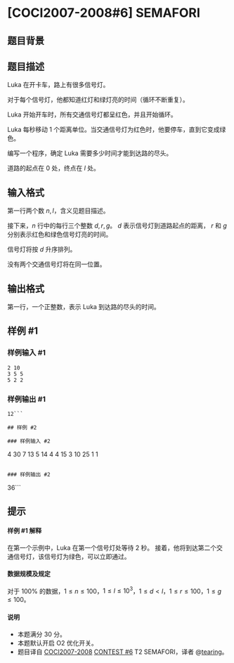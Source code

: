 # [COCI2007-2008#6] SEMAFORI

## 题目背景



## 题目描述

Luka 在开卡车，路上有很多信号灯。 

对于每个信号灯，他都知道红灯和绿灯亮的时间（循环不断重复）。

Luka 开始开车时，所有交通信号灯都呈红色，并且开始循环。 

Luka 每秒移动 $1$ 个距离单位。当交通信号灯为红色时，他要停车，直到它变成绿色。

编写一个程序，确定 Luka 需要多少时间才能到达路的尽头。 

道路的起点在 $0$ 处，终点在 $l$ 处。

## 输入格式

第一行两个数 $n, l$，含义见题目描述。

接下来，$n$ 行中的每行三个整数 $d, r, g$。 $d$ 表示信号灯到道路起点的距离， $r$ 和 $g$ 分别表示红色和绿色信号灯亮的时间。

信号灯将按 $d$ 升序排列。

没有两个交通信号灯将在同一位置。

## 输出格式

第一行，一个正整数，表示 Luka 到达路的尽头的时间。 

## 样例 #1

### 样例输入 #1
```
2 10
3 5 5
5 2 2 
```

### 样例输出 #1

```
12```

## 样例 #2

### 样例输入 #2
```
4 30
7 13 5
14 4 4
15 3 10
25 1 1 
```

### 样例输出 #2

```
36```

## 提示

#### 样例 #1 解释
在第一个示例中，Luka 在第一个信号灯处等待 $2$ 秒。 接着，他将到达第二个交通信号灯，该信号灯为绿色，可以立即通过。
#### 数据规模及规定
对于 $100\%$ 的数据，$1 \le n \le 100$，$1 \le l \le 10^3$，$1 \le d < l$，$1 \le r \le 100$，$1 \le g \le 100$。
#### 说明
- 本题满分 $30$ 分。
- 本题默认开启 O2 优化开关。
- 题目译自 [COCI2007-2008](https://hsin.hr/coci/archive/2007_2008/) [CONTEST #6](https://hsin.hr/coci/archive/2007_2008/contest6_tasks.pdf) T2 SEMAFORI，译者 @[tearing](https://www.luogu.com.cn/user/219791)。
